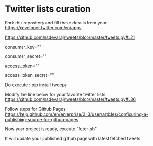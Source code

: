 # Twitter lists curation

Fork this repository and fill these details from your https://developer.twitter.com/en/apps


https://github.com/nsdevaraj/tweets/blob/master/tweets.py#L21

consumer_key=""

consumer_secret=""

access_token=""

access_token_secret=""


Do execute :
pip install tweepy

Modify the line below for your favorite twitter lists:
https://github.com/nsdevaraj/tweets/blob/master/tweets.py#L36

Follow steps for Github Pages:
https://help.github.com/en/enterprise/2.13/user/articles/configuring-a-publishing-source-for-github-pages

Now your project is ready, execute "fetch.sh"

It will update your published github page with latest fetched tweets
